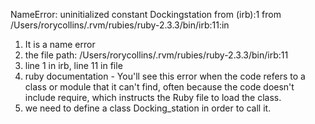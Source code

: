NameError: uninitialized constant Dockingstation
	from (irb):1
	from /Users/rorycollins/.rvm/rubies/ruby-2.3.3/bin/irb:11:in <main>



1. It is a name error
2. the file path: /Users/rorycollins/.rvm/rubies/ruby-2.3.3/bin/irb:11
3. line 1 in irb, line 11 in file
4. ruby documentation - You'll see this error when the code refers to a class or module that it can't find, often because the code doesn't include require, which instructs the Ruby file to load the class.
5. we need to define a class Docking_station in order to call it.

